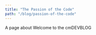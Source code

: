 ```yaml
---
title: "The Passion of the Code"
path: "/blog/passion-of-the-code"
---
```


A page about Welcome to the cmDEVBLOG